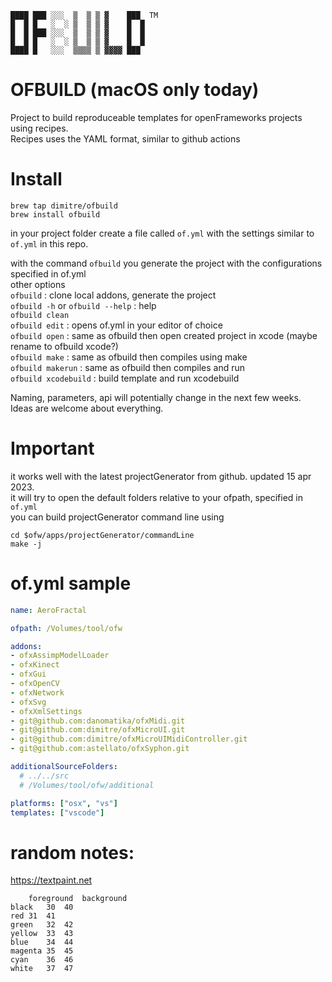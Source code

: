 ```
████ ███ ░░░  ▒  ▒ ▒ ▓    ███  TM
█  █ █   ░  ░ ▒  ▒ ▒ ▓    █  █  
█  █ ███ ░░░  ▒  ▒ ▒ ▓    █  █  
█  █ █   ░  ░ ▒  ▒ ▒ ▓    █  █  
████ █   ░░░  ▒▒▒▒ ▒ ▓▓▓▓ ███  
```  
# OFBUILD (macOS only today)
Project to build reproduceable templates for openFrameworks projects using recipes.  
Recipes uses the YAML format, similar to github actions  

# Install
```
brew tap dimitre/ofbuild
brew install ofbuild
```

in your project folder create a file called ```of.yml``` with the settings similar to ```of.yml``` in this repo.

with the command ```ofbuild``` you generate the project with the configurations specified in of.yml  
other options  
```ofbuild``` : clone local addons, generate the project  
```ofbuild -h``` or ```ofbuild --help``` : help  
```ofbuild clean```  
```ofbuild edit``` : opens of.yml in your editor of choice  
```ofbuild open``` : same as ofbuild then open created project in xcode (maybe rename to ofbuild xcode?)  
```ofbuild make``` : same as ofbuild then compiles using make  
```ofbuild makerun``` : same as ofbuild then compiles and run  
```ofbuild xcodebuild``` : build template and run xcodebuild  
  
Naming, parameters, api will potentially change in the next few weeks.  
Ideas are welcome about everything.  

# Important
it works well with the latest projectGenerator from github. updated 15 apr 2023.  
it will try to open the default folders relative to your ofpath, specified in ```of.yml```  
you can build projectGenerator command line using
```
cd $ofw/apps/projectGenerator/commandLine
make -j
```

# of.yml sample
```yaml
name: AeroFractal

ofpath: /Volumes/tool/ofw

addons:
- ofxAssimpModelLoader
- ofxKinect
- ofxGui
- ofxOpenCV
- ofxNetwork
- ofxSvg
- ofxXmlSettings
- git@github.com:danomatika/ofxMidi.git
- git@github.com:dimitre/ofxMicroUI.git
- git@github.com:dimitre/ofxMicroUIMidiController.git
- git@github.com:astellato/ofxSyphon.git

additionalSourceFolders:
  # ../../src
  # /Volumes/tool/ofw/additional

platforms: ["osx", "vs"]
templates: ["vscode"]
```

# random notes:
https://textpaint.net

```tsv
	foreground	background
black	30	40
red	31	41
green	32	42
yellow	33	43
blue	34	44
magenta	35	45
cyan	36	46
white	37	47
```
